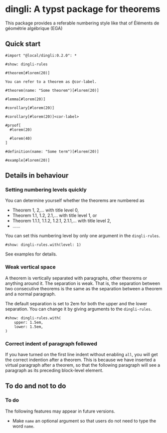 dingli: A typst package for theorems
====================================

This package provides a referable numbering style 
like that of Éléments de géométrie algébrique (EGA)

## Quick start

```typ
#import "@local/dingli:0.2.0": *

#show: dingli-rules

#theorem[#lorem(20)]

You can refer to a theorem as @cor-label.

#theorem(name: "Some theorem")[#lorem(20)]

#lemma[#lorem(20)]

#corollary[#lorem(20)]

#corollary[#lorem(20)]<cor-label>

#proof[
  #lorem(20)

  #lorem(40)
]

#definition(name: "Some term")[#lorem(20)]

#example[#lorem(20)]
```

## Details in behaviour

### Setting numbering levels quickly

You can determine yourself whether the theorems are numbered as 
- Theorem 1, 2,... with title level 0,
- Theorem 1.1, 1.2, 2.1,... with title level 1, or
- Theorem 1.1.1, 1.1.2, 1.2.1, 2.1.1,... with title level 2,
- ......

You can set this numbering level by only one argument in the `dingli-rules`.


```typ
#show: dingli-rules.with(level: 1)
```

See examples for details.

### Weak vertical space 

A theorem is vertically separated with paragraphs, other theorems or anything around it. The separation is weak. That is, the separation between two consecutive theorems is the same as the separation between a theorem and a normal paragraph.

The default separation is set to 2em for both the upper and the lower separation. You can change it by giving arguments to the `dingli-rules`.

```typ
#show: dingli-rules.with(
    upper: 1.5em,
    lower: 1.5em,
)
```

### Correct indent of paragraph followed

If you have turned on the first line indent without enabling `all`, you will get the correct indention after a theorem. This is because we have inserted a virtual paragraph after a theorem, so that the following paragraph will see a paragraph as its preceding block-level element.


## To do and not to do

### To do

The following features may appear in future versions.

- Make `name` an optional argument so that users do not need to type the word `name`.
